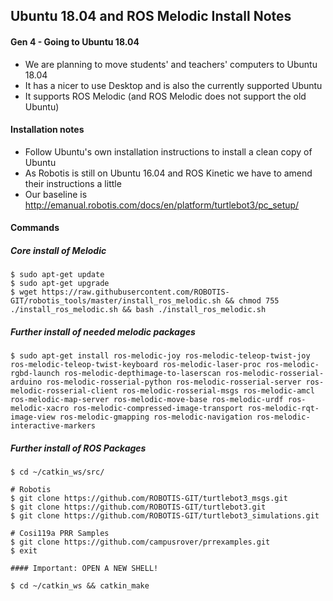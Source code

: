## Ubuntu 18.04 and ROS Melodic Install Notes

#### Gen 4 - Going to Ubuntu 18.04
* We are planning to move students' and teachers' computers to Ubuntu 18.04
* It has a nicer to use Desktop and is also the currently supported Ubuntu
* It supports ROS Melodic (and ROS Melodic does not support the old Ubuntu)

#### Installation notes
* Follow Ubuntu's own installation instructions to install a clean copy of Ubuntu
* As Robotis is still on Ubuntu 16.04 and ROS Kinetic we have to amend their instructions a little
* Our baseline is http://emanual.robotis.com/docs/en/platform/turtlebot3/pc_setup/

#### Commands

##### Core install of Melodic
```
$ sudo apt-get update
$ sudo apt-get upgrade
$ wget https://raw.githubusercontent.com/ROBOTIS-GIT/robotis_tools/master/install_ros_melodic.sh && chmod 755 ./install_ros_melodic.sh && bash ./install_ros_melodic.sh
```

##### Further install of needed melodic packages

```
$ sudo apt-get install ros-melodic-joy ros-melodic-teleop-twist-joy ros-melodic-teleop-twist-keyboard ros-melodic-laser-proc ros-melodic-rgbd-launch ros-melodic-depthimage-to-laserscan ros-melodic-rosserial-arduino ros-melodic-rosserial-python ros-melodic-rosserial-server ros-melodic-rosserial-client ros-melodic-rosserial-msgs ros-melodic-amcl ros-melodic-map-server ros-melodic-move-base ros-melodic-urdf ros-melodic-xacro ros-melodic-compressed-image-transport ros-melodic-rqt-image-view ros-melodic-gmapping ros-melodic-navigation ros-melodic-interactive-markers
```

##### Further install of ROS Packages

```
$ cd ~/catkin_ws/src/

# Robotis
$ git clone https://github.com/ROBOTIS-GIT/turtlebot3_msgs.git
$ git clone https://github.com/ROBOTIS-GIT/turtlebot3.git
$ git clone https://github.com/ROBOTIS-GIT/turtlebot3_simulations.git

# Cosi119a PRR Samples
$ git clone https://github.com/campusrover/prrexamples.git
$ exit

#### Important: OPEN A NEW SHELL!

$ cd ~/catkin_ws && catkin_make

```
